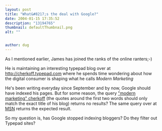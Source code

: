 ```yaml
---
layout: post
title: "What&#8217;s the deal with Google?"
date: 2004-01-15 17:35:52
description: "13194765"
thumbnail: defaultThumbnail.png
alt: ""


author: dug
---
```


<p>As I mentioned earlier, James has joined the ranks of the online ranters;-)</p>

<p>He is maintaining an interesting typepad blog over at <a href="http://cherkoff.typepad.com/">http://cherkoff.typepad.com</a> where he spends time wondering about how the digital consumer is shaping what he calls <cite>Modern Marketing</cite></p>

<p>He's been writing everyday since September and by now, Google should have indexed his pages. But for some reason, the query <a href="http://www.google.com/search?hl=en&amp;ie=ISO-8859-1&amp;q=%22modern+marketing%22+cherkoff">"modern marketing" cherkoff</a> (the quotes around the first two words should only match the exact title of his blog) returns no results? The same query over at <a href="http://search.msn.com/pass/results.asp?RS=CHECKED&amp;FORM=MSNHM1&amp;v=1&amp;q=&amp;q=%22modern+marketing%22+cherkoff&amp;cp=1252"><span class="caps">MSN</span></a> returns the expected result.</p>

<p>So my question is, has Google stopped indexing bloggers? Do they filter out Typepad sites?</p>
